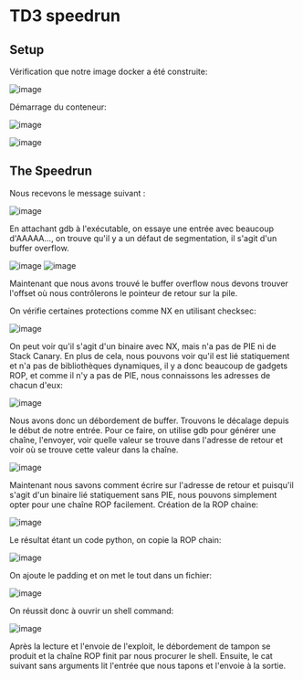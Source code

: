 # TD3 speedrun 
Setup 
--------------
Vérification que notre image docker a été construite:

![image](https://user-images.githubusercontent.com/46088690/152787131-6bf922dd-cf66-44ab-a2bf-e5938bd3dd4d.png)


Démarrage du conteneur:

![image](https://user-images.githubusercontent.com/46088690/152787390-64a23f54-9934-48d9-8076-6388f03a0cb7.png)

![image](https://user-images.githubusercontent.com/46088690/152787617-50ce9075-f69c-4822-8912-18bbf53e4689.png)

The Speedrun
--------------

Nous recevons le message suivant :

![image](https://user-images.githubusercontent.com/46088690/152787779-a7a14521-800e-4bf1-9fa7-0d7e5448cb39.png)

En attachant gdb à l'exécutable, on essaye une entrée avec beaucoup d'AAAAA..., on trouve qu'il y a un défaut de segmentation, il s'agit d'un buffer overflow.

![image](https://user-images.githubusercontent.com/46088690/152689506-fe04445f-715f-4ebd-9d76-cb255170eea3.png)
![image](https://user-images.githubusercontent.com/46088690/152788452-9ea1d5bb-54bf-46a9-aa41-f7d690300e5d.png) 

 Maintenant que nous avons trouvé le buffer overflow nous devons trouver l'offset où nous contrôlerons le pointeur de retour sur la pile. 
 
On vérifie certaines protections comme NX en utilisant checksec:

 ![image](https://user-images.githubusercontent.com/46088690/152689953-ccbdbf46-28de-43a3-9487-8b83b3b3a261.png)
 
 On peut voir qu'il s'agit d'un binaire avec NX, mais n'a pas de PIE ni de Stack Canary. 
 En plus de cela, nous pouvons voir qu'il est lié statiquement et n'a pas de bibliothèques dynamiques, il y a donc beaucoup de gadgets ROP, et comme il n'y a pas de PIE, nous connaissons les adresses de chacun d'eux:

![image](https://user-images.githubusercontent.com/46088690/152691216-7f37266a-5d13-4504-8fb6-f1428f49dfc9.png)

Nous avons donc un débordement de buffer. Trouvons le décalage depuis le début de notre entrée. Pour ce faire, on utilise gdb pour générer une chaîne, l'envoyer, voir quelle valeur se trouve dans l'adresse de retour et voir où se trouve cette valeur dans la chaîne.

![image](https://user-images.githubusercontent.com/46088690/153299630-b0b8f30b-def2-40c9-aa63-9f1afa42d166.png)

Maintenant nous savons comment écrire sur l'adresse de retour et puisqu'il s'agit d'un binaire lié statiquement sans PIE, nous pouvons simplement opter pour une chaîne ROP facilement.
Création de la ROP chaine:

![image](https://user-images.githubusercontent.com/46088690/153300477-7d1ff757-d858-440e-a5a5-e022ad804cd1.png)

Le résultat étant un code python, on copie la ROP chain:

![image](https://user-images.githubusercontent.com/46088690/153300760-9d790ae4-048e-4285-883f-92b67f163737.png)

On ajoute le padding et on met le tout dans un fichier:

![image](https://user-images.githubusercontent.com/46088690/153300315-41e42c9f-aa7b-4649-94aa-6f02fd84aead.png)

On réussit donc à ouvrir un shell command:

![image](https://user-images.githubusercontent.com/46088690/153298255-1e21eadc-316e-4caf-b06c-de1b80c3601c.png)

Après la lecture et l'envoie de l'exploit, le débordement de tampon se produit et la chaîne ROP finit par nous procurer le shell. Ensuite, le cat suivant sans arguments lit l'entrée que nous tapons et l'envoie à la sortie.




